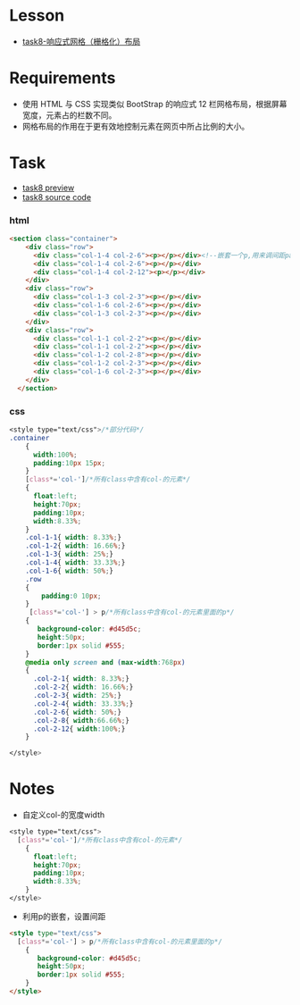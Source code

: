 # Lesson

+ [task8-响应式网格（栅格化）布局](http://ife.baidu.com/course/detail/id/104)

# Requirements

+ 使用 HTML 与 CSS 实现类似 BootStrap 的响应式 12 栏网格布局，根据屏幕宽度，元素占的栏数不同。
+ 网格布局的作用在于更有效地控制元素在网页中所占比例的大小。

# Task

+ [task8 preview](http://codepen.io/zhongshanxian/pen/gmoeOb)
+ [task8 source code](https://github.com/zhongshanxian/Baidu-IFE-2017/blob/master/codes/HTML%26CSS/task8-rasterize.html)

### html

```html
<section class="container">
    <div class="row">
      <div class="col-1-4 col-2-6"><p></p></div><!--嵌套一个p,用来调间距padding-->
      <div class="col-1-4 col-2-6"><p></p></div>
      <div class="col-1-4 col-2-12"><p></p></div>
    </div>
    <div class="row">
      <div class="col-1-3 col-2-3"><p></p></div>
      <div class="col-1-6 col-2-6"><p></p></div>
      <div class="col-1-3 col-2-3"><p></p></div>
    </div>
    <div class="row">
      <div class="col-1-1 col-2-2"><p></p></div>
      <div class="col-1-1 col-2-2"><p></p></div>
      <div class="col-1-2 col-2-8"><p></p></div>
      <div class="col-1-2 col-2-3"><p></p></div>
      <div class="col-1-6 col-2-3"><p></p></div>
    </div>
  </section> 
```

### css

```css
<style type="text/css">/*部分代码*/
.container
    {
      width:100%;
      padding:10px 15px;
    }
    [class*='col-']/*所有class中含有col-的元素*/
    {
      float:left;
      height:70px;
      padding:10px;
      width:8.33%;
    }
    .col-1-1{ width: 8.33%;}
    .col-1-2{ width: 16.66%;}
    .col-1-3{ width: 25%;}
    .col-1-4{ width: 33.33%;}
    .col-1-6{ width: 50%;}   
    .row
    {
        padding:0 10px;
    }
     [class*='col-'] > p/*所有class中含有col-的元素里面的p*/
    {
       background-color: #d45d5c; 
       height:50px;
       border:1px solid #555;
    }
    @media only screen and (max-width:768px)
    {
      .col-2-1{ width: 8.33%;}
      .col-2-2{ width: 16.66%;}
      .col-2-3{ width: 25%;}
      .col-2-4{ width: 33.33%;}
      .col-2-6{ width: 50%;} 
      .col-2-8{ width:66.66%;}
      .col-2-12{ width:100%;}
    }

</style>
```

# Notes

+ 自定义col-的宽度width
   
```css
<style type="text/css">
  [class*='col-']/*所有class中含有col-的元素*/
    {
      float:left;
      height:70px;
      padding:10px;
      width:8.33%;
    } 
</style>
```
+ 利用p的嵌套，设置间距

```html
<style type="text/css">
  [class*='col-'] > p/*所有class中含有col-的元素里面的p*/
    {
       background-color: #d45d5c; 
       height:50px;
       border:1px solid #555;
    } 
</style>
```